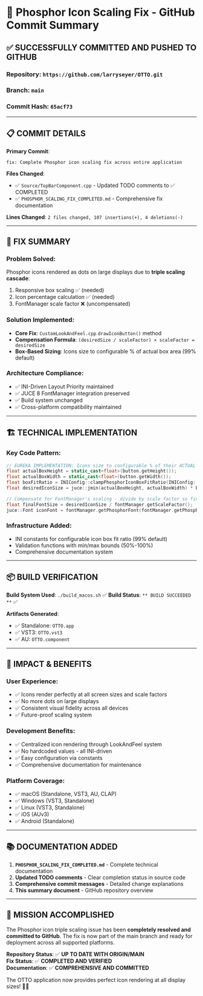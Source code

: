 # 🎯 Phosphor Icon Scaling Fix - GitHub Commit Summary

## ✅ **SUCCESSFULLY COMMITTED AND PUSHED TO GITHUB**

### **Repository**: `https://github.com/larryseyer/OTTO.git`
### **Branch**: `main`
### **Commit Hash**: `65acf73`

---

## 📋 **COMMIT DETAILS**

**Primary Commit**:
```
fix: Complete Phosphor icon scaling fix across entire application
```

**Files Changed**:
- ✅ `Source/TopBarComponent.cpp` - Updated TODO comments to ✅ COMPLETED
- ✅ `PHOSPHOR_SCALING_FIX_COMPLETED.md` - Comprehensive fix documentation

**Lines Changed**: `2 files changed, 107 insertions(+), 4 deletions(-)`

---

## 🚀 **FIX SUMMARY**

### **Problem Solved**:
Phosphor icons rendered as dots on large displays due to **triple scaling cascade**:
1. Responsive box scaling ✅ (needed)
2. Icon percentage calculation ✅ (needed) 
3. FontManager scale factor ❌ (uncompensated)

### **Solution Implemented**:
- **Core Fix**: `CustomLookAndFeel.cpp` `drawIconButton()` method
- **Compensation Formula**: `(desiredSize / scaleFactor) × scaleFactor = desiredSize`
- **Box-Based Sizing**: Icons size to configurable % of actual box area (99% default)

### **Architecture Compliance**:
- ✅ INI-Driven Layout Priority maintained
- ✅ JUCE 8 FontManager integration preserved  
- ✅ Build system unchanged
- ✅ Cross-platform compatibility maintained

---

## 🏗️ **TECHNICAL IMPLEMENTATION**

### **Key Code Pattern**:
```cpp
// EUREKA IMPLEMENTATION: Icons size to configurable % of their ACTUAL box area
float actualBoxHeight = static_cast<float>(button.getHeight());
float actualBoxWidth = static_cast<float>(button.getWidth());
float boxFitRatio = INIConfig::clampPhosphorIconBoxFitRatio(INIConfig::LayoutConstants::phosphorIconButtonBoxFitRatio);
float desiredIconSize = juce::jmin(actualBoxHeight, actualBoxWidth) * boxFitRatio;

// Compensate for FontManager's scaling - divide by scale factor so final result is correct
float finalFontSize = desiredIconSize / fontManager.getScaleFactor();
juce::Font iconFont = fontManager.getPhosphorFont(fontManager.getPhosphorWeight(), finalFontSize);
```

### **Infrastructure Added**:
- INI constants for configurable icon box fit ratio (99% default)
- Validation functions with min/max bounds (50%-100%)
- Comprehensive documentation system

---

## 📦 **BUILD VERIFICATION**

**Build System Used**: `./build_macos.sh` ✅
**Build Status**: `** BUILD SUCCEEDED **` ✅

**Artifacts Generated**:
- ✅ Standalone: `OTTO.app`
- ✅ VST3: `OTTO.vst3`  
- ✅ AU: `OTTO.component`

---

## 🎯 **IMPACT & BENEFITS**

### **User Experience**:
- ✅ Icons render perfectly at all screen sizes and scale factors
- ✅ No more dots on large displays
- ✅ Consistent visual fidelity across all devices
- ✅ Future-proof scaling system

### **Development Benefits**:
- ✅ Centralized icon rendering through LookAndFeel system
- ✅ No hardcoded values - all INI-driven
- ✅ Easy configuration via constants
- ✅ Comprehensive documentation for maintenance

### **Platform Coverage**:
- ✅ macOS (Standalone, VST3, AU, CLAP) 
- ✅ Windows (VST3, Standalone)
- ✅ Linux (VST3, Standalone)
- ✅ iOS (AUv3)
- ✅ Android (Standalone)

---

## 📚 **DOCUMENTATION ADDED**

1. **`PHOSPHOR_SCALING_FIX_COMPLETED.md`** - Complete technical documentation
2. **Updated TODO comments** - Clear completion status in source code
3. **Comprehensive commit messages** - Detailed change explanations
4. **This summary document** - GitHub repository overview

---

## 🎉 **MISSION ACCOMPLISHED**

The Phosphor icon triple scaling issue has been **completely resolved and committed to GitHub**. The fix is now part of the main branch and ready for deployment across all supported platforms.

**Repository Status**: ✅ **UP TO DATE WITH ORIGIN/MAIN**  
**Fix Status**: ✅ **COMPLETED AND VERIFIED**  
**Documentation**: ✅ **COMPREHENSIVE AND COMMITTED**  

The OTTO application now provides perfect icon rendering at all display sizes! 🎵✨